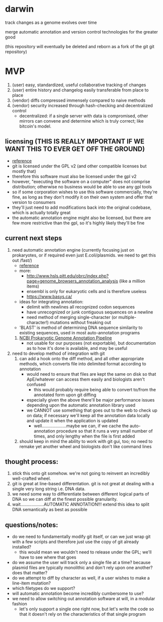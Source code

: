 darwin
======

track changes as a genome evolves over time

merge automatic annotation and version control technologies for the greater good

(this repository will eventually be deleted and reborn as a fork of the git git repository)

# MVP
1. (user) easy, standardized, useful collaborative tracking of changes
2. (user) entire history and changelog easily transferable from place to place
3. (vendor) diffs compressed immensely compared to naive methods
4. (vendor) security increased through hash-checking and decentralized control
    * decentralized: if a single server with data is compromised, other mirrors can convene and determine which is truly correct; like bitcoin's model.

## licensing (THIS IS REALLY IMPORTANT IF WE WANT THIS TO EVER GET OFF THE GROUND)
* [reference](http://www.gnu.org/licenses/gpl.html)
* git is licensed under the GPL v2 (and other compatible licenses but mostly that)
* therefore this software must also be licensed under the gpl v2
* however, "executing the software on a computer" does not comprise distribution; otherwise no business would be able to use any gpl tools
* so if some corporation wishes to use this software commercially, they're fine, as long as they don't modify it on their own system and offer that version to consumers
* they'll just need to add modifications back into the original codebase, which is actually totally great
* the automatic annotation engine might also be licensed, but there are few more restrictive than the gpl, so it's highly likely they'll be fine

## current next steps
1. need automatic annotation engine (currently focusing just on prokaryotes, or if required even just E.coli/plasmids. we need to get this out /fast/)
    * [reference](http://en.wikipedia.org/wiki/Genome_project#Genome_annotation)
    * more:
        * http://www.hsls.pitt.edu/obrc/index.php?page=genome_browsers_annotation_analysis (like a million items)
        * ensembl is only for eukaryotic cells and is therefore useless
        * https://www.basys.ca/
    * ideas for integrating annotation:
        * delimit with newlines all recognized codon sequences
        * have unrecognized or junk contiguous sequences on a newline
        * need method of merging single-character (or multiple-character!) mutations without freaking out
    * 'BLAST' is method of determining DNA sequence similarity to existing sequences, used in most auto-annotation programs
    1. [NCBI Prokaryotic Genome Annotation Pipeline](http://www.ncbi.nlm.nih.gov/genome/annotation_prok/)
        * not usable for our purposes (not exportable), but documentation as to how it's done is available, and may be useful 
2. need to develop method of integration with git
    1. can add a hook onto the diff method, and all other appropriate methods, which converts file into delimited format according to annotation
        * would need to ensure that files are kept the same on disk so that ApE/whatever can access them easily and biologists aren't confused
            * this would probably require being able to convert to/from the annotated form upon git diffing
        * especially given the above there'll be major performance issues depending upon the automatic annotation library used
        * we CANNOT use something that goes out to the web to check up on data; if necessary we'll keep all the annotation data locally and update it when the application is updated
            * well....................maybe we can, if we cache the auto-annotation procedure so that it runs a very small number of times, and only lengthy when the file is first added
    2. should keep in mind the ability to work with git gui, too; no need to remake yet another wheel and biologists don't like command lines

## thought process:
1. stick this onto git somehow. we're not going to reinvent an incredibly well-crafted wheel.
2. git is great at line-based differentation. git is not great at dealing with a single very long string i.e. DNA data.
3. we need some way to differentiate between different logical parts of DNA so we can diff at the finest possible granularity.
4. wait...................AUTOMATIC ANNOTATION!!! extend this idea to split DNA semantically as best as possible

## questions/notes:
* do we need to fundamentally modify git itself, or can we just wrap git with a few scripts and therefore just use the copy of git already installed?
    * this would mean we wouldn't need to release under the GPL; we'll have to see where that goes
* do we assume the user will track only a single file at a time? because plasmid files are typically monolithic and don't rely upon one another? does that matter?
* do we attempt to diff by character as well, if a user wishes to make a line-item mutation?
* which filetypes do we support?
* will automatic annotation become incredibly cumbersome to use?
* we need to allow switching out annotation software at will, in a modular fashion
    * let's only support a single one right now, but let's write the code so that it doesn't rely on the characteristics of that single program

